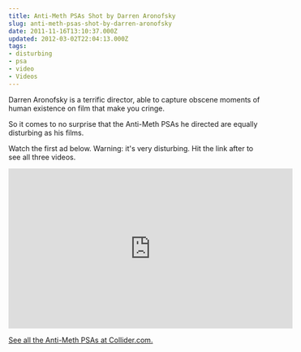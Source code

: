 ```yaml
---
title: Anti-Meth PSAs Shot by Darren Aronofsky
slug: anti-meth-psas-shot-by-darren-aronofsky
date: 2011-11-16T13:10:37.000Z
updated: 2012-03-02T22:04:13.000Z
tags:
- disturbing
- psa
- video
- Videos
---
```


Darren Aronofsky is a terrific director, able to capture obscene moments of human existence on film that make you cringe.

So it comes to no surprise that the Anti-Meth PSAs he directed are equally disturbing as his films.

Watch the first ad below.  Warning: it's very disturbing.  Hit the link after to see all three videos. 

<iframe width="560" height="315" src="http://www.youtube.com/embed/2ZO2Rhqjuw0" frameborder="0" allowfullscreen></iframe>

<a href="http://collider.com/darren-aronofsky-meth-psa-ads/125601/">See all the Anti-Meth PSAs at Collider.com.</a>
